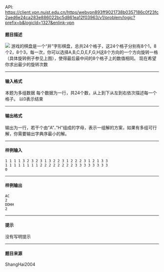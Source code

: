 API: https://client.vpn.nuist.edu.cn/https/webvpn893ff9021738b0357186c0f23fc2aed6e24ca283e886022bc5d861ea12f03963/v1/problem/logic?prefix=b&logicId=1327&enlink-vpn

#### 题目描述

![](../file/1327_0.jpg) 游戏的棋盘是一个“井”字形棋盘，总共24个格子，这24个格子分别有8个1，8个2，8个3，每一次，你可以选择A,B,C,D,E,F,G,H这8个方向的一个方向旋转一格（具体旋转例子参见上图），使得最后最中间的8个格子上的数值相同。 现在希望你求出最少的旋转次数

---

#### 输入格式

本题为多组数据 每个数据为一行，共24个数，从上到下从左到右依次描述每一个格子。 以0表示结束

---

#### 输出格式

输出为一行，若干个由”A”..”H”组成的字母，表示一组解的方案，如果有多组可行解，你需要输出字典序最小的解。

---

#### 样例输入
```
1 1 1 1 3 2 3 2 3 1 3 2 2 3 1 2 2 2 3 1 2 1 3 3
1 1 1 1 1 1 1 1 2 2 2 2 2 2 2 2 3 3 3 3 3 3 3 3
0
```

---

#### 样例输出
```
AC
2
DDHH
2
```

---

#### 提示

没有写明提示

---

#### 题目来源

ShangHai2004